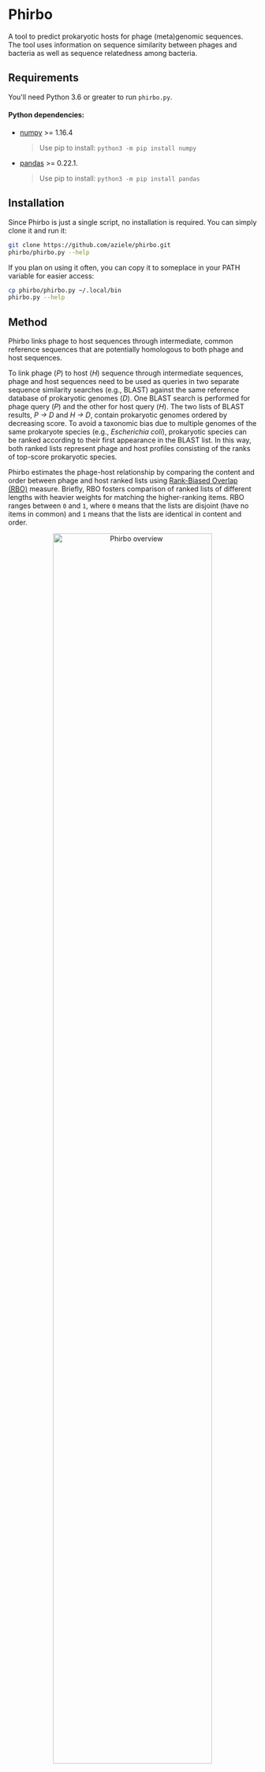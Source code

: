 # Phirbo

A tool to predict prokaryotic hosts for phage (meta)genomic sequences. The tool uses information on sequence similarity between phages and bacteria as well as sequence relatedness among bacteria.


## Requirements

You'll need Python 3.6 or greater to run `phirbo.py`.

#### Python dependencies:

* [numpy](http://www.numpy.org) >= 1.16.4
   > Use pip to install: `python3 -m pip install numpy`
* [pandas](https://pandas.pydata.org/) >= 0.22.1. 
   > Use pip to install: `python3 -m pip install pandas`


## Installation

Since Phirbo is just a single script, no installation is required. You can simply clone it and run it:

```bash
git clone https://github.com/aziele/phirbo.git
phirbo/phirbo.py --help
```

If you plan on using it often, you can copy it to someplace in your PATH variable for easier access:

```bash
cp phirbo/phirbo.py ~/.local/bin
phirbo.py --help
```


## Method
Phirbo links phage to host sequences through intermediate, common reference sequences that are potentially homologous to both phage and host sequences. 

To link phage (*P*) to host (*H*) sequence through intermediate sequences, phage and host sequences need to be used as queries in two separate sequence similarity searches (e.g., BLAST) against the same reference database of prokaryotic genomes (*D*). One BLAST search is performed for phage query (*P*) and the other for host query (*H*). The two lists of BLAST results, *P → D* and *H → D*, contain prokaryotic genomes ordered by decreasing score. To avoid a taxonomic bias due to multiple genomes of the same prokaryote species (e.g., *Escherichia coli*), prokaryotic species can be ranked according to their first appearance in the BLAST list. In this way, both ranked lists represent phage and host profiles consisting of the ranks of top-score prokaryotic species. 

Phirbo estimates the phage-host relationship by comparing the content and order between phage and host ranked lists using [Rank-Biased Overlap (RBO)](http://dx.doi.org/10.1145/1852102.1852106) measure. Briefly, RBO fosters comparison of ranked lists of different lengths with heavier weights for matching the higher-ranking items. RBO ranges between `0` and `1`, where `0` means that the lists are disjoint (have no items in common) and `1` means that the lists are identical in content and order.

<p align="center"><img src="images/figure.png" alt="Phirbo overview" width="80%"></p>


## Input data
You need to provide ranked lists - separately in two directories - for phage and bacteria genomes. Every genome should have its own ranked list in a text file. The text format lists bateria species separated by a new line (if two or more species are the same in rank they should be comma-separated in one line) (see the example file format: [example/virus/NC_000866.txt](example/virus/NC_000866.txt)).


## Quick usage

To run Phirbo provide two input directories (for phages and bacteria) containing your ranked lists, and an output file name.

```bash
phirbo.py example/virus/ example/host/ example/predictions.csv
```

This will output two files:
* `predictions.csv` containing phage-host predictions (i.e., a top score host for each phage). See the example output: [example/predictions.csv](example/predictions.csv)
* `predictions.matrix.csv` containing a matrix of scores between every phage and every host (phages in columns, bacteria in rows). See the example output matrix: [example/predictions.matrix.csv](example/predictions.csv.matrix.csv)

## Full usage

```
usage: phirbo.py [-h] [--p P] [--k K] [--t NUM_THREADS]
                 virus_dir host_dir output_file

Phirbo (v1.0) predicts hosts from phage (meta)genomic data

positional arguments:
  virus_dir        Input directory w/ ranked lists for viruses
  host_dir         Input directory w/ ranked lists for hosts
  output_file      Output file name

optional arguments:
  -h, --help       show this help message and exit
  --p P            RBO parameter in range (0, 1) determines the degree of top-
                   weightedness of RBO measure. High p implies strong emphasis
                   on top ranked items [default = 0.75]
  --k K            Truncate all ranked lists to the first `k` rankings to
                   calculate RBO. To disable the truncation use --k 0 [default
                   = 30]
  --t NUM_THREADS  Number of threads (CPUs) [default = 32]
```


## Python module

You can use `phirbo.py` as a Python module.

```python
import phirbo

phage_list = phirbo.read_list('example/virus/NC_000866.txt')
host_list = phirbo.read_list('example/host/NC_010473.txt')
score = phirbo.rbo(phage_list, host_list)
```

```python
import phirbo

phage_list = [{'E.coli'}, {'S.boydii'}, {'S.flexneri'}, {'Y.rohdei', 'Y.ruckeri'}]
host_list = [{'E.coli'}, {'S.flexneri'}, {'S.boydii'}, {'S.dysenteriae'}, {'E.toletana'}]
score = phirbo.rbo(phage_list, host_list)
score = phirbo.rbo(phage_list, host_list, p=0.98)
```


## Further analyses

The output files can be further analyzed with R, Python or Excel spreadsheet.

### Top *n* hosts for each phage

R:

```R
csv <- read.csv("predictions.matrix.csv", row.names=1);
top_n_hosts <- 3

for (col in colnames(csv)) {
    print(csv[order(csv[col], decreasing = T)[1:top_n_hosts],][col]);
}
```

Python:

```python
import pandas as pd

df = pd.read_csv("predictions.csv.matrix.csv", index_col=0)
top_n_hosts = 3

print(df.unstack()
        .groupby(level=0, group_keys=False)
        .nlargest(top_n_hosts)
        .reset_index()
        .to_string(header=None, index=False))
```

### Filter phage-host pairs by a score

For example, show phage-host pairs with score ≥ `0.8`.

Python:

```python
import pandas as pd

df = pd.read_csv("predictions.csv.matrix.csv", index_col=0)
min_score = 0.8

s = df.unstack()
print(s[s >= min_score]
     .reset_index()
     .sort_values(["level_0", 0], ascending=[True, False])
     .to_string(header=None, index=False))
```

### Distribution of scores for a given phage

R:

```r
phage_id <- "NC_000866";

csv <- read.csv("predictions.csv.matrix.csv", row.names=1);
scores <- csv[[phage_id]]
hist(scores)

print(paste('Min    :', min(scores)))
print(paste('Q1     :', quantile(scores, 0.25)))
print(paste('Median :', median(scores)))
print(paste('Q3     :', quantile(scores, 0.75)))
print(paste('Max    :', max(scores)))
```


Python:

```python
import pandas as pd

phage_id = "NC_000866"

df = pd.read_csv("predictions.csv.matrix.csv", index_col=0)
scores = df[phage_id]
hist = scores.hist()                    # Needs matplotlib.
hist.figure.savefig('figure.pdf')

print(f'Min    : {scores.min()}')
print(f'Q1     : {scores.quantile(0.25)}')
print(f'Median : {scores.median()}')
print(f'Q3     : {scores.quantile(0.75)}')
print(f'Max    : {scores.max()}')
```

### Distribution of scores for all phages

```Python
import pandas as pd

df = pd.read_csv("predictions.csv.matrix.csv", index_col=0)
scores = df.stack()
hist = scores.hist(grid=False)
hist.figure.savefig('figure.pdf')
```

## License

[GNU General Public License, version 3](https://www.gnu.org/licenses/gpl-3.0.html)